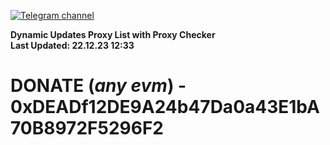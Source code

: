 [![Telegram channel](https://img.shields.io/endpoint?url=https://runkit.io/damiankrawczyk/telegram-badge/branches/master?url=https://t.me/n4z4v0d)](https://t.me/n4z4v0d) 

**Dynamic Updates Proxy List with Proxy Checker**  
**Last Updated: 22.12.23 12:33**

# DONATE (_any evm_) - 0xDEADf12DE9A24b47Da0a43E1bA70B8972F5296F2
